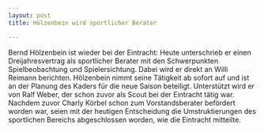 ```yaml
---
layout: post
title: Hölzenbein wird sportlicher Berater

---
```


Bernd Hölzenbein ist wieder bei der Eintracht: Heute unterschrieb er einen Dreijahresvertrag als sportlicher Berater mit den Schwerpunkten Spielbeobachtung und Spielersichtung. Dabei wird er direkt an Willi Reimann berichten. Hölzenbein nimmt seine Tätigkeit ab sofort auf und ist an der Planung des Kaders für die neue Saison beteiligt. Unterstützt wird er von Ralf Weber, der schon zuvor als Scout bei der Eintracht tätig war. Nachdem zuvor Charly Körbel schon zum Vorstandsberater befördert worden war, seien mit der heutigen Entscheidung die Umstruktierungen des sportlichen Bereichs abgeschlossen worden, wie die Eintracht mitteilte.


